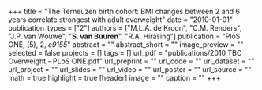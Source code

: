 +++
title = "The Terneuzen birth cohort: BMI changes between 2 and 6 years correlate strongest with adult overweight"
date = "2010-01-01"
publication_types = ["2"]
authors = ["M.L.A. de Kroon", "C.M. Renders", "J.P. van Wouwe", "**S. van Buuren**", "R.A. Hirasing"]
publication = "PloS ONE, (5), 2, _e9155_"
abstract = ""
abstract_short = ""
image_preview = ""
selected = false
projects = []
tags = []
url_pdf = "publications/2010 TBC Overweight - PLoS ONE.pdf"
url_preprint = ""
url_code = ""
url_dataset = ""
url_project = ""
url_slides = ""
url_video = ""
url_poster = ""
url_source = ""
math = true
highlight = true
[header]
image = ""
caption = ""
+++
